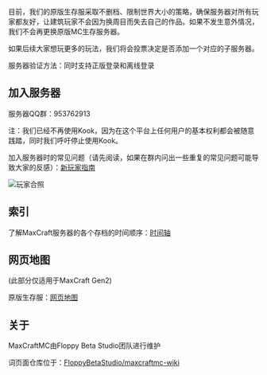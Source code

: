 目前，我们的原版生存服采取不删档、限制世界大小的策略，确保服务器对所有玩家都友好，让建筑玩家不会因为换周目而失去自己的作品。如果不发生意外情况，我们不会再更换原版MC生存服务器。

如果后续大家想玩更多的玩法，我们将会投票决定是否添加一个对应的子服务器。

服务器验证方法：同时支持正版登录和离线登录

## 加入服务器

服务器QQ群：953762913

注：我们已经不再使用Kook，因为在这个平台上任何用户的基本权利都会被随意践踏，同时我们呼吁停止使用Kook。

加入服务器时的常见问题（请先阅读，如果在群内问出一些重复的常见问题可能导致大家的反感）：[新玩家指南](/新玩家指南)

![玩家合照](https://github.com/user-attachments/assets/e0c9b178-7b5d-4d0e-a899-92ee89e02dfb)

## 索引

了解MaxCraft服务器的各个存档的时间顺序：[时间轴](/历史/时间轴)

## 网页地图

(此部分仅适用于MaxCraft Gen2)

原版生存服：[网页地图](https://maxcraft-map.iruanp.com/)

## 关于

MaxCraftMC由Floppy Beta Studio团队进行维护

词页面仓库位于：[FloppyBetaStudio/maxcraftmc-wiki](https://github.com/FloppyBetaStudio/maxcraftmc-wiki/)
